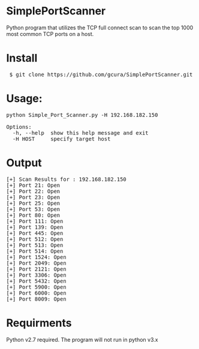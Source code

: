# SimplePortScanner
Python program that utilizes the TCP full connect scan to scan the top 1000 most common TCP ports on a host.

# Install
<pre> $ git clone https://github.com/gcura/SimplePortScanner.git</pre>

# Usage:
<pre>
python Simple_Port_Scanner.py -H 192.168.182.150

Options:
  -h, --help  show this help message and exit
  -H HOST     specify target host
</pre>

# Output

<pre>
[+] Scan Results for : 192.168.182.150
[+] Port 21: Open
[+] Port 22: Open
[+] Port 23: Open
[+] Port 25: Open
[+] Port 53: Open
[+] Port 80: Open
[+] Port 111: Open
[+] Port 139: Open
[+] Port 445: Open
[+] Port 512: Open
[+] Port 513: Open
[+] Port 514: Open
[+] Port 1524: Open
[+] Port 2049: Open
[+] Port 2121: Open
[+] Port 3306: Open
[+] Port 5432: Open
[+] Port 5900: Open
[+] Port 6000: Open
[+] Port 8009: Open
</pre>

# Requirments

Python v2.7 required. The program will not run in python v3.x
